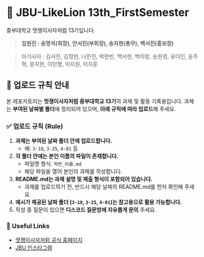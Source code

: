 # 🦁 JBU-LikeLion 13th_FirstSemester
중부대학교 멋쟁이사자처럼 13기입니다.
> **임원진 : 송명석(회장), 안서진(부회장), 송지현(총무), 백서진(홍보장)**

> 아기사자 : 김서진, 김정현, 나한진, 박한빈, 백서현, 백이랑, 송원영, 유다인, 윤주혁, 윤지현, 이민형, 이지원, 이지훈

## 📌 업로드 규칙 안내
본 레포지토리는 **멋쟁이사자처럼 중부대학교 13기**의 과제 및 활동 기록용입니다.
과제는 **부여된 날짜별 폴더**에 정리되어 있으며, **아래 규칙에 따라 업로드**해 주세요.

### ✅ 업로드 규칙 (Rule)
1. **과제는 부여된 날짜 폴더 안에 업로드합니다.**
   - 예: `3-18`, `3-25`, `4-01` 등
2. **각 폴더 안에는 본인 이름의 파일이 존재합니다.**
   - 파일명 형식: `학번_이름.md`
   - 해당 파일을 열어 본인의 과제를 작성합니다.
3. **README.md는 과제 설명 및 제출 형식이 포함되어 있습니다.**
   - 과제를 업로드하기 전, 반드시 해당 날짜의 README.md를 먼저 확인해 주세요.
4. **예시가 제공된 날짜 폴더 (`3-18`, `3-25`, `4-01`)는 참고용으로 활용 가능합니다.**
5. 작성 중 질문이 있으면 **디스코드 질문방에 자유롭게 문의** 주세요.

### 🔗 Useful Links
- [멋쟁이사자처럼 공식 홈페이지](https://likelion.university/)
- [JBU 인스타그램](https://www.instagram.com/joongbulikelion/)
